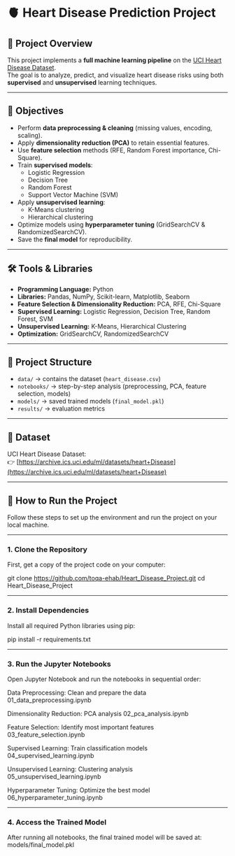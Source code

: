 # 🫀 Heart Disease Prediction Project

## 📌 Project Overview
This project implements a **full machine learning pipeline** on the [UCI Heart Disease Dataset](https://archive.ics.uci.edu/ml/datasets/heart+Disease).  
The goal is to analyze, predict, and visualize heart disease risks using both **supervised** and **unsupervised** learning techniques.

---

## 🎯 Objectives
- Perform **data preprocessing & cleaning** (missing values, encoding, scaling).
- Apply **dimensionality reduction (PCA)** to retain essential features.
- Use **feature selection** methods (RFE, Random Forest importance, Chi-Square).
- Train **supervised models**:
  - Logistic Regression
  - Decision Tree
  - Random Forest
  - Support Vector Machine (SVM)
- Apply **unsupervised learning**:
  - K-Means clustering
  - Hierarchical clustering
- Optimize models using **hyperparameter tuning** (GridSearchCV & RandomizedSearchCV).
- Save the **final model** for reproducibility.
  
---

## 🛠️ Tools & Libraries
- **Programming Language:** Python  
- **Libraries:** Pandas, NumPy, Scikit-learn, Matplotlib, Seaborn  
- **Feature Selection & Dimensionality Reduction:** PCA, RFE, Chi-Square  
- **Supervised Learning:** Logistic Regression, Decision Tree, Random Forest, SVM  
- **Unsupervised Learning:** K-Means, Hierarchical Clustering  
- **Optimization:** GridSearchCV, RandomizedSearchCV  

---

## 📂 Project Structure
- `data/` → contains the dataset (`heart_disease.csv`)  
- `notebooks/` → step-by-step analysis (preprocessing, PCA, feature selection, models)  
- `models/` → saved trained models (`final_model.pkl`)  
- `results/` → evaluation metrics  

---

## 📌 Dataset
UCI Heart Disease Dataset:  
👉 [https://archive.ics.uci.edu/ml/datasets/heart+Disease](https://archive.ics.uci.edu/ml/datasets/heart+Disease)

---

## 🚀 How to Run the Project
Follow these steps to set up the environment and run the project on your local machine.

---

### 1. Clone the Repository
First, get a copy of the project code on your computer:

git clone https://github.com/toqa-ehab/Heart_Disease_Project.git
cd Heart_Disease_Project

---

### 2. Install Dependencies
Install all required Python libraries using pip:


pip install -r requirements.txt

---

### 3. Run the Jupyter Notebooks
Open Jupyter Notebook and run the notebooks in sequential order:

Data Preprocessing: Clean and prepare the data
01_data_preprocessing.ipynb

Dimensionality Reduction: PCA analysis
02_pca_analysis.ipynb

Feature Selection: Identify most important features
03_feature_selection.ipynb

Supervised Learning: Train classification models
04_supervised_learning.ipynb

Unsupervised Learning: Clustering analysis
05_unsupervised_learning.ipynb

Hyperparameter Tuning: Optimize the best model
06_hyperparameter_tuning.ipynb

---

### 4. Access the Trained Model
After running all notebooks, the final trained model will be saved at:
models/final_model.pkl

